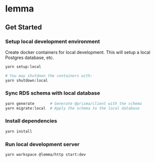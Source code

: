 # lemma

## Get Started

### Setup local development environment

Create docker containers for local development. This will setup a local Postgres database, etc.

```bash
yarn setup:local

# You may shutdown the containers with:
yarn shutdown:local
```

### Sync RDS schema with local database

```bash
yarn generate       # Generate @prisma/client with the schema
yarn migrate:local  # Apply the schema to the local database
```

### Install dependencies

```bash
yarn install
```

### Run local development server

```bash
yarn workspace @lemma/http start:dev
```
